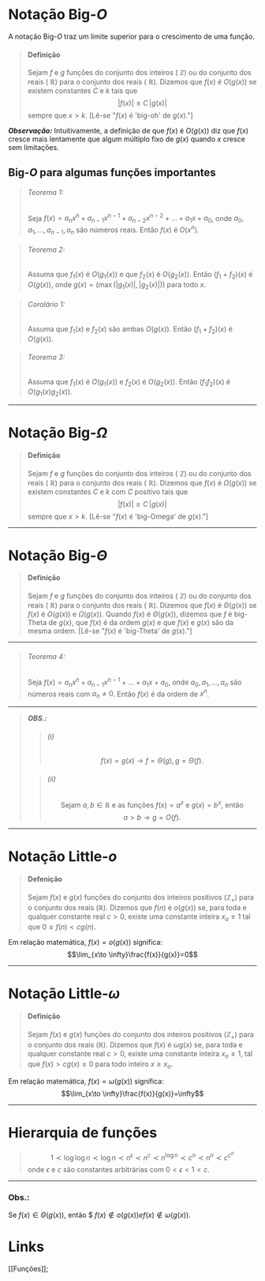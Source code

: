 # Notação Big-$O$
A notação Big-$O$ traz um limite superior para o crescimento de uma função.
>#### Definição
>Sejam $f$ e $g$ funções do conjunto dos inteiros ( $\mathbb{Z}$) ou do conjunto dos reais ( $\mathbb{R}$) para o conjunto dos reais ( $\mathbb{R}$). Dizemos que $f(x)$ é $O(g(x))$ se existem constantes $C$ e $k$ tais que $$|f(x)|\leq C\,|g(x)|$$ sempre que $x > k$. [Lê-se "$f(x)$ é 'big-oh'  de $g(x)$."]

***Observação:***	Intuitivamente, a definição de que $f(x)$ é $O(g(x))$ diz que $f(x)$ cresce mais lentamente que algum múltiplo fixo de $g(x)$ quando $x$ cresce sem limitações.

## Big-$O$ para algumas funções importantes
>###### Teorema 1:
>Seja $f(x) = a_nx^n+a_{n-1}x^{n-1}+a_{n-2}x^{n-2}+\dots+a_1x+a_0$, onde $a_0, a_1, \dots , a_{n-1}, a_n$ são números reais. Então $f(x)$ é $O(x^n)$.

>###### Teorema 2:
>Assuma que $f_1(x)$ é $O(g_1(x))$ e que $f_2(x)$ é $O(g_2(x))$. Então $(f_1+f_2)(x)$ é $O(g(x))$, onde $g(x) = (\max(|g_1(x)|,\,|g_2(x)|))$ para todo $x$.

>###### Corolário 1:
>Assuma que $f_1(x)$ e $f_2(x)$ são ambas $O(g(x))$. Então $(f_1+f_2)(x)$ é $O(g(x))$.

>###### Teorema 3:
>Assuma que $f_1(x)$ é $O(g_1(x))$ e $f_2(x)$ é $O(g_2(x))$. Então $(f_1f_2)(x)$ é $O(g_1(x)g_2(x))$.
---
# Notação Big-$\Omega$
>#### Definição
>Sejam $f$ e $g$ funções do conjunto dos inteiros ( $\mathbb{Z}$) ou do conjunto dos reais ( $\mathbb{R}$) para o conjunto dos reais ( $\mathbb{R}$). Dizemos que $f(x)$ é $\Omega(g(x))$ se existem constantes $C$ e $k$ com $C$ positivo tais que $$|f(x)|\geq C\,|g(x)|$$ sempre que $x > k$. [Lê-se "$f(x)$ é 'big-Omega'  de $g(x)$."]
---
# Notação Big-$\Theta$
>#### Definição
>Sejam $f$ e $g$ funções do conjunto dos inteiros ( $\mathbb{Z}$) ou do conjunto dos reais ( $\mathbb{R}$) para o conjunto dos reais ( $\mathbb{R}$). Dizemos que $f(x)$ é $\Theta(g(x))$ se $f(x)$ é $O(g(x))$ e $\Omega (g(x))$. Quando $f(x)$ é $\Theta(g(x))$, dizemos que $f$ é big-Theta de $g(x)$, que $f(x)$ é da ordem $g(x)$ e que $f(x)$ e $g(x)$ são da mesma ordem. [Lê-se "$f(x)$ é 'big-Theta'  de $g(x)$."]
---
>###### Teorema 4:
>Seja $f(x) = a_{n}x^{n}+a_{n-1}x^{n-1}+\dots+a_{1}x+a_{0}$, onde $a_0, a_1, \dots, a_n$ são números reais com $a_n \neq 0$. Então $f(x)$ é da ordem de $x^n$.
---
> ***OBS.:***
>>###### $(i)$
>>$$f(x) = g(x) \longrightarrow f = \Theta(g) ,\, g=\Theta(f).$$
>
>>###### $(ii)$
>>$$\text{Sejam } a,b\in \mathbb{R}\text{ e as funções
}f(x)=a^x\text{ e } g(x)=b^x\text{, então }$$
>>$$a>b \longrightarrow g=O(f).$$

---
# Notação Little-$o$
>#### Defenição
>Sejam $f(x)$ e $g(x)$ funções do conjunto dos inteiros positivos ($\mathbb{Z_+}$) para o conjunto dos reais ($\mathbb{R}$). Dizemos que $f(n)$ é $o(g(x))$ se, para toda e qualquer constante real $c > 0$, existe uma constante inteira $x_o \geq 1$ tal que $0\leq f(n)<cg(n)$.

Em relação matemática, $f(x)=o(g(x))$ significa:
$$\lim_{x\to \infty}\frac{f(x)}{g(x)}=0$$

---
# Notação Little-$\omega$
>#### Definição
>Sejam $f(x)$ e $g(x)$ funções do conjunto dos inteiros positivos ($\mathbb{Z_+}$) para o conjunto dos reais ($\mathbb{R}$). Dizemos que $f(x)$ é $\omega{g(x)}$ se, para toda e qualquer constante real $c > 0$, existe uma constante inteira $x_o\geq 1$, tal que $f(x) > cg(x) \geq 0$ para todo inteiro $x\geq x_o$.

Em relação matemática, $f(x)=\omega(g(x))$ significa:
$$\lim_{x\to \infty}\frac{f(x)}{g(x)}=\infty$$

---
# Hierarquia de funções
>$$1\prec \log{\log{n}} \prec \log{n} \prec n^{\epsilon} \prec n^{c} \prec n^{\log{n}} \prec c^n \prec n^n \prec c^{c^n}$$onde $\epsilon$ e $c$ são constantes arbitrárias com $0 < \epsilon < 1 < c$.
---
### Obs.:
Se $f(x)\in\Theta (g(x))$, então $ $f(x)\not\in o(g(x)) e f(x)\not\in\omega(g(x))$.

# Links
[[Funções]];